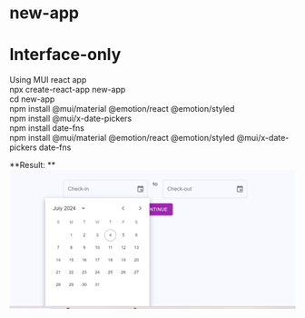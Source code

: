 # new-app
# Interface-only  
Using MUI react app  
	npx create-react-app new-app  
	cd new-app  
	npm install @mui/material @emotion/react @emotion/styled  
	npm install @mui/x-date-pickers  
	npm install date-fns  
	npm install @mui/material @emotion/react @emotion/styled @mui/x-date-pickers date-fns    

**Result: ** 
 ![Result Screenshot](result.png)
